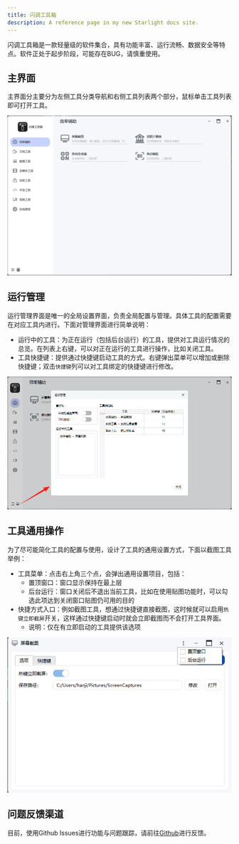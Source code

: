```yaml
---
title: 闪调工具箱
description: A reference page in my new Starlight docs site.
---
```


闪调工具箱是一款轻量级的软件集合，具有功能丰富、运行流畅、数据安全等特点。软件正处于起步阶段，可能存在BUG，请慎重使用。

## 主界面

主界面分主要分为左侧工具分类导航和右侧工具列表两个部分，鼠标单击工具列表即可打开工具。

![](../../images/lctoolbox_mainwindow.png)

## 运行管理

运行管理界面是唯一的全局设置界面，负责全局配置与管理。具体工具的配置需要在对应工具内进行。下面对管理界面进行简单说明：

* 运行中的工具：为正在运行（包括后台运行）的工具，提供对工具运行情况的总览。在列表上右键，可以对正在运行的工具进行操作，比如关闭工具。
* 工具快捷键：提供通过快捷键启动工具的方式。右键弹出菜单可以增加或删除快捷键；双击`快捷键`列可以对工具绑定的快捷键进行修改。

![](../../images/lctoolbox_runmanager.png)

## 工具通用操作

为了尽可能简化工具的配置与使用，设计了工具的通用设置方式，下面以截图工具举例：

* 工具菜单：点击右上角三个点，会弹出通用设置项目，包括：
  * 置顶窗口：窗口显示保持在最上层
  * 后台运行：窗口关闭后不退出当前工具，比如在使用贴图功能时，可以勾选此项达到关闭窗口贴图仍可用的目的
* 快捷方式入口：例如截图工具，想通过快捷键直接截图，这时候就可以启用`热键立即截屏`开关，这样通过快捷键启动时就会立即截图而不会打开工具界面。
  * 说明：仅在有立即启动的工具提供该选项

![](../../images/screencapture_window.png)


## 问题反馈渠道

目前，使用Github Issues进行功能与问题跟踪，请前往[Github](https://github.com/Lanchitour/LCToolbox-Feedback/issues)进行反馈。
